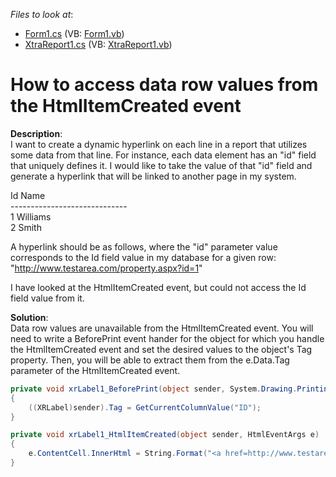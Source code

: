 <!-- default file list -->
*Files to look at*:

* [Form1.cs](./CS/E843/Form1.cs) (VB: [Form1.vb](./VB/E843/Form1.vb))
* [XtraReport1.cs](./CS/E843/XtraReport1.cs) (VB: [XtraReport1.vb](./VB/E843/XtraReport1.vb))
<!-- default file list end -->
# How to access data row values from the HtmlItemCreated event


<p><strong>Description</strong>:<br />
I want to create a dynamic hyperlink on each line in a report that utilizes some data from that line.  For instance, each data element has an "id" field that uniquely defines it.  I would like to take the value of that "id" field and generate a hyperlink that will be linked to another page in my system.</p><p>Id Name<br />
-----------------------------<br />
1 Williams<br />
2 Smith</p><p>A hyperlink should be as follows, where the "id" parameter value corresponds to the Id field value in my database for a given row:<br />
"<a href="http://www.testarea.com/property.aspx?id=1">http://www.testarea.com/property.aspx?id=1</a>"</p><p>I have looked at the HtmlItemCreated event, but could not access the Id field value from it.</p><p><strong>Solution</strong>:<br />
Data row values are unavailable from the HtmlItemCreated event.  You will need to write a BeforePrint event hander for the object for which you handle the HtmlItemCreated event and set the desired values to the object's Tag property.  Then, you will be able to extract them from the e.Data.Tag parameter of the HtmlItemCreated event.</p><p></p>

```cs
private void xrLabel1_BeforePrint(object sender, System.Drawing.Printing.PrintEventArgs e)        
{            
	((XRLabel)sender).Tag = GetCurrentColumnValue("ID");        
}

private void xrLabel1_HtmlItemCreated(object sender, HtmlEventArgs e)        
{            
	e.ContentCell.InnerHtml = String.Format("<a href=http://www.testarea.com/property.aspx?id={1}>{0}</a>", e.ContentCell.InnerText, e.Brick.Value);        
}
```

<p> </p>

<br/>


